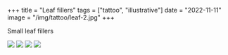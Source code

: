 +++
title = "Leaf fillers"
tags = ["tattoo", "illustrative"]
date = "2022-11-11"
image = "/img/tattoo/leaf-2.jpg"
+++

Small leaf fillers

![](/img/tattoo/leaf-2.jpg)
![](/img/tattoo/leaf-1.jpg)
![](/img/tattoo/leaf-3.jpg)
![](/img/tattoo/leaf-4.jpg)
